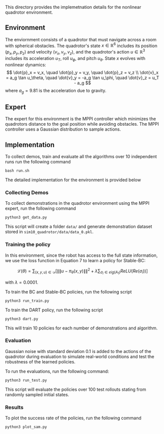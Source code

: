 This directory provides the implemetnation details for the nonlinear quadrotor environment.

## Environment
The enviornment consists of a quadrotor that must navigate across a room with spherical obstacles.
The quadrotor's state $x \in \mathbb{R}^6$ includes its position $(p_x, p_y, p_z)$ and velocity $(v_x, v_y, v_z)$, and the quadrotor's action $u \in \mathbb{R}^3$ includes its acceleration $u_T$, roll $u_\phi$, and pitch $u_\theta$. 
State $x$ evolves with nonlinear dynamics:
$$
   \dot{p}_x = v_x, \quad \dot{p}_y = v_y, \quad \dot{p}_z = v_z \\
    \dot{v}_x = a_g \tan u_\theta, \quad \dot{v}_y = -a_g \tan u_\phi, \quad \dot{v}_z = u_T - a_g 
$$
where $a_g = 9.81$ is the acceleration due to gravity.

## Expert
The expert for this environment is the MPPI controller which minimizes the quadrotors distance to the goal position while avoiding obstacles. The MPPI controller uses a Gaussian distribution to sample actions.

## Implementation
To collect demos, train and evaluate all the algorithms over 10 independent runs run the following command
```
bash run.sh
```

The detailed implementation for the environment is provided below

### Collecting Demos
To collect demonstrations in the quadrotor environment using the MPPI expert, run the following command
```
python3 get_data.py
```
This script will create a folder `data/` and generate demonstration dataset stored in `sim10_quadrotor/data/data_0.pkl`.

### Training the policy
In this environment, since the robot has access to the full state information, we use the loss function in Equation 7 to learn a policy for Stable-BC:

$$
\mathcal L(\theta) = \sum_{(x, y, u) \in \mathcal D}\Big [ \|\|u - \pi_\theta(x, y)\|\|^2 + \lambda \sum_{\sigma_i \in eig(A_1)} ReLU(Re(\sigma_i)) \Big]
$$

with $\lambda = 0.0001$. 

To train the BC and Stable-BC policies, run the following script
```
python3 run_train.py
```
To train the DART policy, run the following script
```
python3 dart.py
```

This will train 10 policies for each number of demonstrations and algorithm.

### Evaluation
Gaussian noise with standard deviation 0.1 is added to the actions of the quadrotor during evaluation to simulate real-world conditions and test the robustness of the learned policies. 

To run the evaluations, run the following command:
```
python3 run_test.py
```

This script will evaluate the policies over 100 test rollouts stating from randomly sampled initial states.

### Results
To plot the success rate of the policies, run the following command
```
python3 plot_sam.py
```
